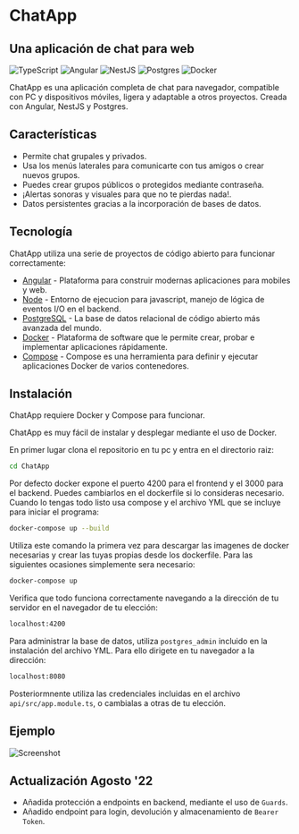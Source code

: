 # ChatApp

## Una aplicación de chat para web
![TypeScript](https://img.shields.io/badge/typescript-%23007ACC.svg?style=for-the-badge&logo=typescript&logoColor=white) ![Angular](https://img.shields.io/badge/angular-%23DD0031.svg?style=for-the-badge&logo=angular&logoColor=white) ![NestJS](https://img.shields.io/badge/nestjs-%23E0234E.svg?style=for-the-badge&logo=nestjs&logoColor=white) ![Postgres](https://img.shields.io/badge/postgres-%23316192.svg?style=for-the-badge&logo=postgresql&logoColor=white) ![Docker](https://img.shields.io/badge/docker-%230db7ed.svg?style=for-the-badge&logo=docker&logoColor=white)

ChatApp es una aplicación completa de chat para navegador, compatible con PC y dispositivos móviles, ligera y adaptable a otros proyectos.
Creada con Angular, NestJS y Postgres.

## Características

- Permite chat grupales y privados.
- Usa los menús laterales para comunicarte con tus amigos o crear nuevos grupos.
- Puedes crear grupos públicos o protegidos mediante contraseña.
- ¡Alertas sonoras y visuales para que no te pierdas nada!.
- Datos persistentes gracias a la incorporación de bases de datos.

## Tecnología

ChatApp utiliza una serie de proyectos de código abierto para funcionar correctamente:
- [Angular](https://angular.io/) - Plataforma para construir modernas aplicaciones para mobiles y web.
- [Node](https://nodejs.org/es/) - Entorno de ejecucion para javascript, manejo de lógica de eventos I/O en el backend.
- [PostgreSQL](https://www.postgresql.org/) - La base de datos relacional de código abierto más avanzada del mundo.
- [Docker](https://www.docker.com/) - Plataforma de software que le permite crear, probar e implementar aplicaciones rápidamente.
- [Compose](https://docs.docker.com/compose/) - Compose es una herramienta para definir y ejecutar aplicaciones Docker de varios contenedores.

## Instalación
ChatApp requiere Docker y Compose para funcionar.

ChatApp es muy fácil de instalar y desplegar mediante el uso de Docker.

En primer lugar clona el repositorio en tu pc y entra en el directorio raiz:

```sh
cd ChatApp
```

Por defecto docker expone el puerto 4200 para el frontend y el 3000 para el backend. Puedes cambiarlos
en el dockerfile si lo consideras necesario. Cuando lo tengas todo listo usa compose y el archivo YML
que se incluye para iniciar el programa:

```sh
docker-compose up --build
```

Utiliza este comando la primera vez para descargar las imagenes de docker necesarias y crear las tuyas
propias desde los dockerfile. Para las siguientes ocasiones simplemente sera necesario:

```sh
docker-compose up
```

Verifica que todo funciona correctamente navegando a la dirección de tu servidor en el navegador de tu elección:

```sh
localhost:4200
```

Para administrar la base de datos, utiliza `postgres_admin` incluido en la instalación del archivo YML. Para ello 
dirigete en tu navegador a la dirección:

```sh
localhost:8080
```

Posteriormnente utiliza las credenciales incluidas en el archivo `api/src/app.module.ts`, o cambialas a otras de tu
elección.

## Ejemplo

![Screenshot](https://user-images.githubusercontent.com/57690316/182557009-331a5c20-7ba1-4d9a-8a48-26d8c30077ca.png)

## Actualización Agosto '22

- Añadida protección a endpoints en backend, mediante el uso de `Guards`.
- Añadido endpoint para login, devolución y almacenamiento de `Bearer Token`.
